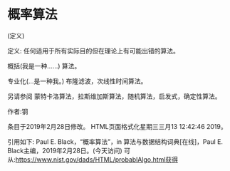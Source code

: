 # 概率算法


(定义)



定义:
任何适用于所有实际目的但在理论上有可能出错的算法。



概括(我是一种……)
算法。



专业化(…是一种我。)
布隆滤波，次线性时间算法。



另请参阅
蒙特卡洛算法，拉斯维加斯算法，随机算法，启发式，确定性算法。


作者:钢







条目于2019年2月28日修改。
HTML页面格式化星期三三月13 12:42:46 2019。



引用如下:
Paul E. Black，“概率算法”，in
算法与数据结构词典[在线]，Paul E. Black主编，2019年2月28日。(今天访问)
可从:https://www.nist.gov/dads/HTML/probablAlgo.html获得